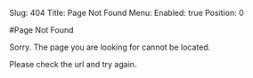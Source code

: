 Slug:  404
Title:  Page Not Found
Menu:
Enabled:  true
Position:  0

#Page Not Found

Sorry.  The page you are looking for cannot be located.

Please check the url and try again.



